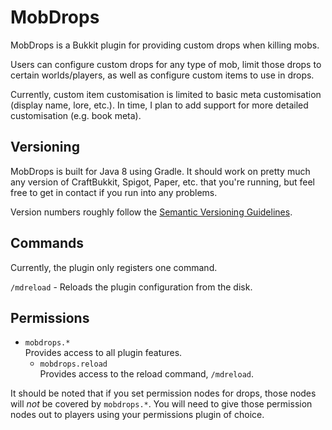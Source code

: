 # MobDrops

MobDrops is a Bukkit plugin for providing custom drops when killing mobs.

Users can configure custom drops for any type of mob, limit those drops to certain worlds/players,
as well as configure custom items to use in drops.

Currently, custom item customisation is limited to basic meta customisation (display name, lore, etc.).
In time, I plan to add support for more detailed customisation (e.g. book meta).

## Versioning

MobDrops is built for Java 8 using Gradle.
It should work on pretty much any version of CraftBukkit, Spigot, Paper, etc. that you're running,
but feel free to get in contact if you run into any problems.

Version numbers roughly follow the [Semantic Versioning Guidelines](https://semver.org).

## Commands

Currently, the plugin only registers one command.

`/mdreload` - Reloads the plugin configuration from the disk.

## Permissions

- `mobdrops.*`  
  Provides access to all plugin features.
  - `mobdrops.reload`  
    Provides access to the reload command, `/mdreload`.
    
It should be noted that if you set permission nodes for drops, those nodes will *not* be covered by `mobdrops.*`.
You will need to give those permission nodes out to players using your permissions plugin of choice.